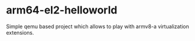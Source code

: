 # arm64-el2-helloworld
Simple qemu based project which allows to play with armv8-a virtualization extensions.
